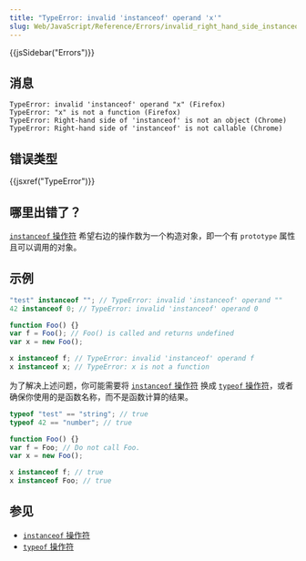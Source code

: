 ```yaml
---
title: "TypeError: invalid 'instanceof' operand 'x'"
slug: Web/JavaScript/Reference/Errors/invalid_right_hand_side_instanceof_operand
---
```


{{jsSidebar("Errors")}}

## 消息

```plain
TypeError: invalid 'instanceof' operand "x" (Firefox)
TypeError: "x" is not a function (Firefox)
TypeError: Right-hand side of 'instanceof' is not an object (Chrome)
TypeError: Right-hand side of 'instanceof' is not callable (Chrome)
```

## 错误类型

{{jsxref("TypeError")}}

## 哪里出错了？

[`instanceof` 操作符](/zh-CN/docs/Web/JavaScript/Reference/Operators/instanceof) 希望右边的操作数为一个构造对象，即一个有 `prototype` 属性且可以调用的对象。

## 示例

```js example-bad
"test" instanceof ""; // TypeError: invalid 'instanceof' operand ""
42 instanceof 0; // TypeError: invalid 'instanceof' operand 0

function Foo() {}
var f = Foo(); // Foo() is called and returns undefined
var x = new Foo();

x instanceof f; // TypeError: invalid 'instanceof' operand f
x instanceof x; // TypeError: x is not a function
```

为了解决上述问题，你可能需要将 [`instanceof` 操作符](/zh-CN/docs/Web/JavaScript/Reference/Operators/instanceof) 换成 [`typeof` 操作符](/zh-CN/docs/Web/JavaScript/Reference/Operators/typeof)，或者确保你使用的是函数名称，而不是函数计算的结果。

```js example-good
typeof "test" == "string"; // true
typeof 42 == "number"; // true

function Foo() {}
var f = Foo; // Do not call Foo.
var x = new Foo();

x instanceof f; // true
x instanceof Foo; // true
```

## 参见

- [`instanceof` 操作符](/zh-CN/docs/Web/JavaScript/Reference/Operators/instanceof)
- [`typeof` 操作符](/zh-CN/docs/Web/JavaScript/Reference/Operators/typeof)
